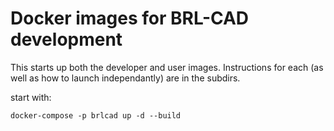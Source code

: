 # Docker images for BRL-CAD development

This starts up both the developer and user images. Instructions for each (as well as how to launch independantly) are in the subdirs.

start with:

	docker-compose -p brlcad up -d --build

